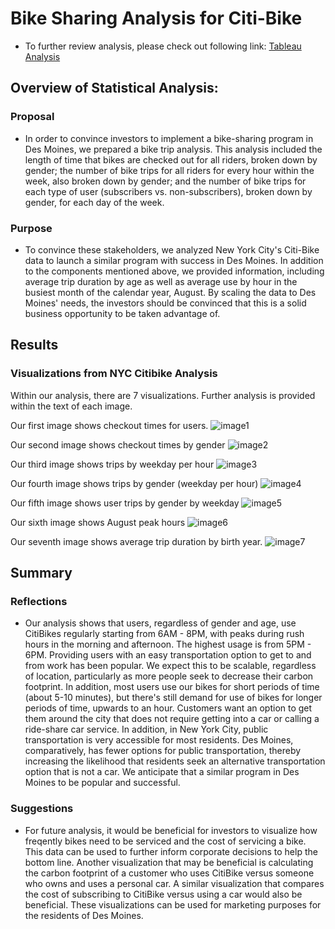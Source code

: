 # Bike Sharing Analysis for Citi-Bike

- To further review analysis, please check out following link: 
[Tableau Analysis](https://public.tableau.com/app/profile/josh5827/viz/BikeSharingChallenge_16643961419380/NYCCitiBikeChallengeStory?publish=yes)

## Overview of Statistical Analysis:

### Proposal

- In order to convince investors to implement a bike-sharing program in Des Moines, we prepared a bike trip analysis. This analysis included the length of time that bikes are checked out for all riders, broken down by gender; the number of bike trips for all riders for every hour within the week, also broken down by gender; and the number of bike trips for each type of user (subscribers vs. non-subscribers), broken down by gender, for each day of the week. 

### Purpose

- To convince these stakeholders, we analyzed New York City's Citi-Bike data to launch a similar program with success in Des Moines. In addition to the components mentioned above, we provided information, including average trip duration by age as well as average use by hour in the busiest month of the calendar year, August. By scaling the data to Des Moines' needs, the investors should be convinced that this is a solid business opportunity to be taken advantage of. 

## Results

### Visualizations from NYC Citibike Analysis

Within our analysis, there are 7 visualizations. Further analysis is provided within the text of each image.

Our first image shows checkout times for users.
![image1](https://user-images.githubusercontent.com/102992388/192880160-0844521f-d70f-48c3-8ea8-fa13cc366ef6.png)

Our second image shows checkout times by gender
![image2](https://user-images.githubusercontent.com/102992388/192880211-68b40191-04da-423b-8392-dc1a33d0647e.png)

Our third image shows trips by weekday per hour
![image3](https://user-images.githubusercontent.com/102992388/192880236-2fbf6295-417c-4538-9a43-0d6609891df8.png)

Our fourth image shows trips by gender (weekday per hour)
![image4](https://user-images.githubusercontent.com/102992388/192880277-f0a65cf0-4323-4159-b3e2-cb5d7e954ff1.png)

Our fifth image shows user trips by gender by weekday
![image5](https://user-images.githubusercontent.com/102992388/192880305-f9cc31fa-db4c-45cc-8838-86b106563255.png)

Our sixth image shows August peak hours
![image6](https://user-images.githubusercontent.com/102992388/192880340-34dc68e1-8967-4d6a-b0f0-1a7b6992efd9.png)

Our seventh image shows average trip duration by birth year.
![image7](https://user-images.githubusercontent.com/102992388/192880368-35330493-fbc2-412d-9cec-1637ebed93ac.png)

## Summary

### Reflections

- Our analysis shows that users, regardless of gender and age, use CitiBikes regularly starting from 6AM - 8PM, with peaks during rush hours in the morning and afternoon. The highest usage is from 5PM - 6PM. Providing users with an easy transportation option to get to and from work has been popular. We expect this to be scalable, regardless of location, particularly as more people seek to decrease their carbon footprint. In addition, most users use our bikes for short periods of time (about 5-10 minutes), but there's still demand for use of bikes for longer periods of time, upwards to an hour. Customers want an option to get them around the city that does not require getting into a car or calling a ride-share car service. In addition, in New York City, public transportation is very accessible for most residents. Des Moines, comparatively, has fewer options for public transportation, thereby increasing the likelihood that residents seek an alternative transportation option that is not a car. We anticipate that a similar program in Des Moines to be popular and successful. 


### Suggestions

- For future analysis, it would be beneficial for investors to visualize how freqently bikes need to be serviced and the cost of servicing a bike. This data can be used to further inform corporate decisions to help the bottom line. Another visualization that may be beneficial is calculating the carbon footprint of a customer who uses CitiBike versus someone who owns and uses a personal car. A similar visualization that compares the cost of subscribing to CitiBike versus using a car would also be beneficial. These visualizations can be used for marketing purposes for the residents of Des Moines. 

